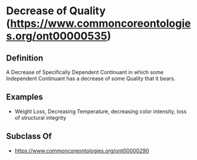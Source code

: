 # Decrease of Quality (https://www.commoncoreontologies.org/ont00000535)

## Definition
A Decrease of Specifically Dependent Continuant in which some Independent Continuant has a decrease of some Quality that it bears.

## Examples
- Weight Loss, Decreasing Temperature, decreasing color intensity, loss of structural integrity

## Subclass Of
- https://www.commoncoreontologies.org/ont00000290

